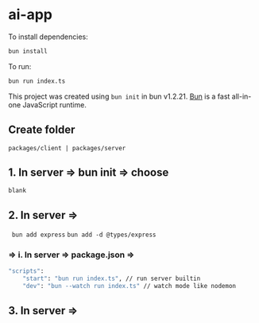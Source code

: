 # ai-app

To install dependencies:

```bash
bun install
```

To run:

```bash
bun run index.ts
```

This project was created using `bun init` in bun v1.2.21. [Bun](https://bun.com) is a fast all-in-one JavaScript runtime.


## Create folder 
``` packages/client | packages/server ```

## 1. In server => bun init => choose
 ``` blank ```

## 2. In server =>       
``` bun add express```  ```bun add -d @types/express```

### => i. In server => package.json =>   

```bash 
"scripts": 
    "start": "bun run index.ts", // run server builtin
    "dev": "bun --watch run index.ts" // watch mode like nodemon
  ```
## 3. In server =>       